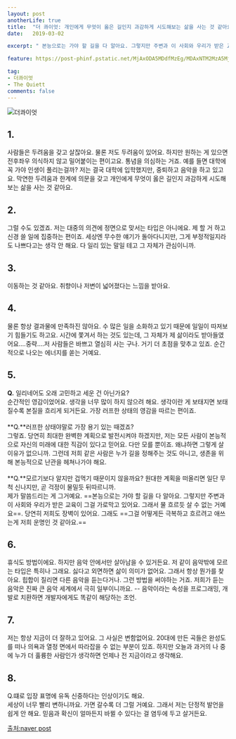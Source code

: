```yaml
---
layout: post
anotherLife: true
title:  "더 콰이엇: 개인에게 무엇이 옳은 길인지 과감하게 시도해보는 삶을 사는 것 같아요"
date:   2019-03-02

excerpt: " 본능으로는 가야 할 길을 다 알아요. 그렇지만 주변과 이 사회와 우리가 받은 교육이 그걸 가로막고 있어요. 그래서 물 흐르듯 살 수 없는 거예요. 당연히 저희도 장벽이 있어요. 그래도 그걸 어떻게든 극복하고 흐르려고 애쓰는게 저희 운명인 것 같아요."

feature: https://post-phinf.pstatic.net/MjAxODA5MDdfMzEg/MDAxNTM2MzA5MjY1MDg2.z1aNP-BuQ1KGnPh9ws61nA3pmhuFCDA1_s9pldesXJUg.9LnuXcppL6BsdJOiY5kRQLllr3IDUZpOt-t0G7PyA1Qg.JPEG/1.jpg

tag:
- 더콰이엇
- The Quiett
comments: false
---
```


![더콰이엇](https://post-phinf.pstatic.net/MjAxODA5MDdfODAg/MDAxNTM2MzA5NDA1MjMx.NswneVAETrVm3N8gs413xopkP1OAR1RLmcCi4lo-CBgg.pKBPfjel8qjXqwQUDviqO3q9RecROodaqhbm5MyzwIsg.JPEG/4.jpg "The Quiett")

## 1.
사람들은 두려움을 갖고 살잖아요. 물론 저도 두려움이 있어요. 하지만 원하는 게 있으면 전후좌우 의식하지 않고 밀어붙이는 편이고요. 통념을 의심하는 거죠. 예를 들면 대학에 꼭 가야 인생이 풀리는걸까? 저는 결국 대학에 입학했지만, 중퇴하고 음악을 하고 있고요. 막연한 두려움과 한계에 의문을 갖고 개인에게 무엇이 옳은 길인지 과감하게 시도해보는 삶을 사는 것 같아요.

## 2.
그럴 수도 있겠죠. 저는 대중의 의견에 정면으로 맞서는 타입은 아니에요. 제 할 거 하고 신경 쓸 일에 집중하는 편이죠. 세상엔 무수한 얘기가 돌아다니지만, 그게 부정적일지라도 나쁘다고는 생각 안 해요. 다 일리 있는 말일 테고 그 자체가 관심이니까.

## 3.
이동하는 것 같아요. 취향이나 저변이 넓어졌다는 느낌을 받아요.

## 4.
물론 항상 결과물에 만족하진 않아요. 수 많은 일을 소화하고 있기 때문에 일일이 따져보기 힘들기도 하고요. 시간에 쫓겨서 하는 것도 있는데, 그 자체가 제 삶이라도 받아들였어요....중략....저 사람들은 바쁘고 열심히 사는 구나. 거기 더 초점을 맞추고 있죠. 순간적으로 나오는 에너지를 쏟는 거예요.

## 5.
**Q.** 일리네어도 오래 고민하고 세운 건 아닌가요?<br>
순간적인 영감이었어요. 생각을 너무 많이 하지 않으려 해요. 생각이란 게 보태지면 보태질수록 본질을 흐리게 되거든요. 가장 러프한 상태의 영감을 따르는 편이죠.<br><br>
**Q.**러프한 상태야말로 가장 용기 있는 때겠죠?<br>
그렇죠. 당연히 최대한 완벽한 계획으로 발전시켜야 하겠지만, 저는 모든 사람이 본능적으로 자신의 미래에 대한 직감이 있다고 믿어요. 다만 모를 뿐이죠. 왜냐하면 그렇게 살 이유가 없으니까. 그런데 저희 같은 사람은 누가 길을 정해주는 것도 아니고, 생존을 위해 본능적으로 난관을 헤쳐나가야 해요.<br><br>
**Q.**모르기보다 알지만 겁먹기 때문이지 않을까요? 원대한 계획을 떠올리면 일단 무척 신나지만, 곧 걱정이 물밀듯 뒤따르니까.<br>
제가 말씀드리는 게 그거예요. ==본능으로는 가야 할 길을 다 알아요. 그렇지만 주변과 이 사회와 우리가 받은 교육이 그걸 가로막고 있어요. 그래서 물 흐르듯 살 수 없는 거예요==. 당연히 저희도 장벽이 있어요. 그래도 ==그걸 어떻게든 극복하고 흐르려고 애쓰는게 저희 운명인 것 같아요.==

## 6.
휴식도 방법이에요. 하지만 음악 안에서만 살아남을 수 있거든요. 저 같이 음악밖에 모르는 타입은 특히나 그래요. 싫다고 외면하면 삶이 의미가 없어요. 그래서 항상 뭔가를 찾아요. 힙합이 질리면 다른 음악을 듣는다거나. 그런 방법을 써야하는 거죠. 저희가 듣는 음악은 진짜 큰 음악 세계에서 극히 일부이니까요.
-- 음악이라는 속성을 프로그래밍, 개발로 치환하면 개발자에게도 똑같이 해당하는 조언.

## 7.
저는 항상 지금이 더 잘하고 있어요. 그 사실은 변함없어요. 20대에 만든 곡들은 완성도를 떠나 의욕과 열정 면에서 따라잡을 수 없는 부분이 있죠. 하지만 오늘과 과거의 나 중에 누가 더 훌륭한 사람인가 생각하면 언제나 전 지금이라고 생각해요.

## 8.
Q.떄로 입장 표명에 유독 신중하다는 인상이기도 해요.<br>
세상이 너무 빨리 변하니까요. 가면 갈수록 더 그럴 거예요. 그래서 저는 단정적 발언을 쉽게 안 해요. 믿음과 확신이 얼마든지 바뀔 수 있다는 걸 염두에 두고 살거든요.

[출처:naver post](https://m.post.naver.com/viewer/postView.nhn?volumeNo=16661568&memberNo=33784967)